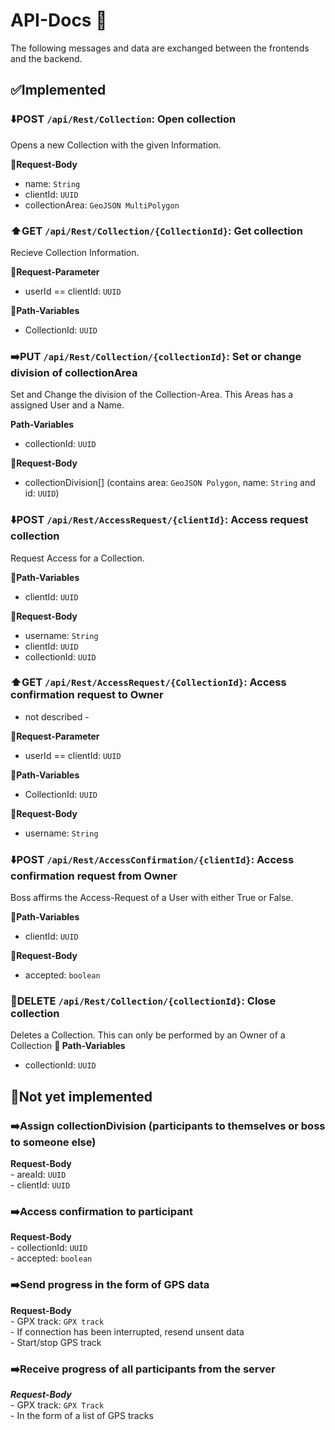 # API-Docs 📃

The following messages and data are exchanged between the frontends and the backend.

## ✅Implemented

### ⬇️POST `/api/Rest/Collection`: Open collection
Opens a new Collection with the given Information.

**🐨Request-Body**  
- name: `String`  
- clientId: `UUID`      
- collectionArea: `GeoJSON MultiPolygon`    

### ⬆️GET `/api/Rest/Collection/{CollectionId}`: Get collection 
Recieve Collection Information.

**🦒Request-Parameter**  
- userId == clientId: `UUID` 
     
**🐯Path-Variables**   
- CollectionId: `UUID`    
      
### ➡️PUT `/api/Rest/Collection/{collectionId}`: Set or change division of collectionArea
Set and Change the division of the Collection-Area. This Areas has a assigned User and a Name.

**Path-Variables**  
- collectionId: `UUID`    
      
**🐨Request-Body**  
- collectionDivision[] (contains area: `GeoJSON Polygon`, name: `String` and id: `UUID`)
  
          
### ⬇️POST `/api/Rest/AccessRequest/{clientId}`: Access request collection
Request Access for a Collection.

**🐯Path-Variables**  
- clientId: `UUID`  
      
**🐨Request-Body**  
- username: `String`  
- clientId: `UUID`  
- collectionId: `UUID`  
    
### ⬆️GET `/api/Rest/AccessRequest/{CollectionId}`: Access confirmation request to Owner  
- not described -

**🦒Request-Parameter**  
- userId == clientId: `UUID`  
      
**🐯Path-Variables**  
- CollectionId: `UUID`  
      
**🐨Request-Body**  
- username: `String`  

### ⬇️POST `/api/Rest/AccessConfirmation/{clientId}`: Access confirmation request from Owner
Boss affirms the Access-Request of a User with either True or False.

**🐯Path-Variables**  
- clientId: `UUID`  
      
**🐨Request-Body**  
- accepted: `boolean`  

### 🛑DELETE `/api/Rest/Collection/{collectionId}`: Close collection
Deletes a Collection. This can only be performed by an Owner of a Collection
**🐯 Path-Variables**  
- collectionId: `UUID`  

 
## 🛑Not yet implemented  

### ➡️Assign collectionDivision (participants to themselves or boss to someone else)  
   **Request-Body**  
      - areaId: `UUID`  
      - clientId: `UUID`  
  
### ➡️Access confirmation to participant  
   **Request-Body**  
      - collectionId: `UUID`  
      - accepted: `boolean`  

### ➡️Send progress in the form of GPS data  
   **Request-Body**  
      - GPX track: `GPX track`  
      - If connection has been interrupted, resend unsent data  
      - Start/stop GPS track  

### ➡️Receive progress of all participants from the server  
   ***Request-Body***  
      - GPX track: `GPX Track`  
      - In the form of a list of GPS tracks  


